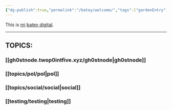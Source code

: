 ```yaml
---
{"dg-publish":true,"permalink":"/batey/welcome/","tags":["gardenEntry"],"created":"2024-10-13T11:23:18.521-04:00","updated":"2024-10-26T17:17:21.311-04:00"}
---
```


This is [mi](https://twop0intfive.xyz) [batey digital](https://elbatey.twop0intfive.xyz/topics/batey/what-is-this/).

---
## TOPICS:

### [[gh0stnode.twop0intfive.xyz/gh0stnode\|gh0stnode]]
### [[topics/pol/pol\|pol]]
### [[topics/social/social\|social]]
### [[testing/testing\|testing]]